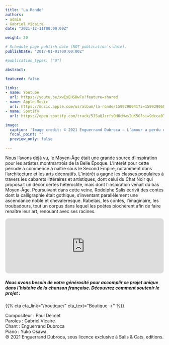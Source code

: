 ```yaml
---
title: "La Ronde"
authors:
- admin
- Gabriel Vicaire
date: "2021-12-11T00:00:00Z"

weight: 20

# Schedule page publish date (NOT publication's date).
publishDate: "2017-01-01T00:00:00Z"

#publication_types: ["0"]

abstract: 

featured: false

links:
- name: Youtube
  url: https://youtu.be/xwExEHSDwFo?feature=shared
- name: Apple Music
  url: https://music.apple.com/us/album/la-ronde/1599290041?i=1599290684
- name: Spotify
  url: https://open.spotify.com/track/5JSuQJzrfsOH6cMwsIuK5G?si=9dcca0729946491e

image:
  caption: 'Image credit: © 2021 Enguerrand Dubroca – L’amour a perdu quelque chose, éditions Bergeret / Collection Lequy http://fantaisiesbergeret.free.fr'
  focal_point: ""
  preview_only: false

---
```


Nous l’avons déjà vu, le Moyen-Âge était une grande source d’inspiration pour les artistes montmartrois de la Belle Époque. L’intérêt pour cette période a commencé à naître sous le Second Empire, notamment dans l’architecture et les arts décoratifs. L’intérêt a gagné les classes populaires à travers les cabarets littéraires et artistiques, dont celui du Chat Noir qui proposait un décor certes hétéroclite, mais dont l’inspiration venait du bas Moyen-Âge. Poursuivant dans cette veine, Rodolphe Salis écrivit des contes dont la calligraphie était gothique, s’inventant parallèlement une ascendance noble et chevaleresque. Rabelais, les contes, l’imaginaire, les troubadours, tout un corpus dans lequel les poètes piochèrent afin de faire renaître leur art, renouant avec ses racines.


<iframe allow="autoplay *; encrypted-media *; fullscreen *; clipboard-write" frameborder="0" height="175" style="width:100%;max-width:720px;overflow:hidden;border-radius:10px;" sandbox="allow-forms allow-popups allow-same-origin allow-scripts allow-storage-access-by-user-activation allow-top-navigation-by-user-activation" src="https://embed.music.apple.com/us/album/la-ronde/1599290041?i=1599290684"></iframe>

##### Nous avons besoin de votre générosité pour accomplir ce projet unique dans l’histoire de la chanson française. Découvrez comment soutenir le projet :
{{% cta cta_link="/boutique/" cta_text="Boutique →" %}}

<p>Compositeur : Paul Delmet <br>
Paroles : Gabriel Vicaire<br>
Chant : Enguerrand Dubroca<br>
Piano : Yuko Osawa<br>
℗ 2021 Enguerrand Dubroca, sous licence exclusive à Salis & Cats, editions.</p>



